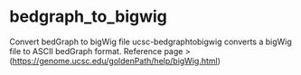 # bedgraph_to_bigwig

Convert bedGraph to bigWig file
ucsc-bedgraphtobigwig converts a bigWig file to ASCII bedGraph format.
Reference page > (https://genome.ucsc.edu/goldenPath/help/bigWig.html)
